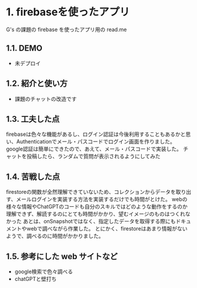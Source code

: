 # 1. firebaseを使ったアプリ

G's の課題の firebase を使ったアプリ用の read.me

## 1.1. DEMO

- 未デプロイ

## 1.2. 紹介と使い方

- 課題のチャットの改造です

## 1.3. 工夫した点

firebaseは色々な機能があるし、ログイン認証は今後利用することもあるかと思い、Authenticationでメール・パスコードでログイン画面を作りました。
google認証は簡単にできたので、あえて、メール・パスコードで実装した。
チャットを投稿したら、ランダムで質問が表示されるようにしてみた

## 1.4. 苦戦した点

firestoreの関数が全然理解できていないため、コレクションからデータを取り出す、メールログインを実装する方法を実装するだけでも時間がとけた。
webの様々な情報やChatGPTのコードも自分のスキルではどのような動作をするのか理解できず、解読するのにとても時間がかかり、望むイメージのものはつくれなかった
あとは、onSnapshotではなく、指定したデータを取得する際にもドキュメントやwebで調べながら作業した。
とにかく、firestoreはあまり情報がないようで、調べるのに時間がかかりました。

## 1.5. 参考にした web サイトなど

- google検索で色々調べる
-  chatGPTと壁打ち
